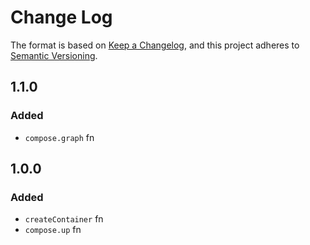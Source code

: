 # Change Log

The format is based on [Keep a Changelog](https://keepachangelog.com/en/1.0.0/),
and this project adheres to [Semantic Versioning](http://semver.org).

## 1.1.0

### Added

- `compose.graph` fn

## 1.0.0

### Added

- `createContainer` fn
- `compose.up` fn
